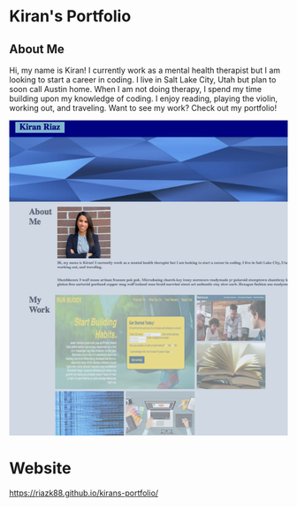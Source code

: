 # Kiran's Portfolio

## About Me
Hi, my name is Kiran! I currently work as a mental health therapist but I am looking to start a career in coding. I live in Salt Lake City, Utah but plan to soon call Austin home. When I am not doing therapy, I spend my time building upon my knowledge of coding. I enjoy reading, playing the violin, working out, and traveling. Want to see my work? Check out my portfolio!

![](assets/images/kirans_portfolio.png)

# Website
https://riazk88.github.io/kirans-portfolio/